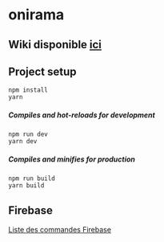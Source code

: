 # onirama

## Wiki disponible [ici](https://github.com/PierreBrelaud/onirama/wiki)

## Project setup

```
npm install
yarn
```

##### Compiles and hot-reloads for development
```
npm run dev
yarn dev
```

##### Compiles and minifies for production
```
npm run build
yarn build
```

## Firebase

[Liste des commandes Firebase](https://github.com/PierreBrelaud/onirama/wiki/6.-Firebase-CLI)
